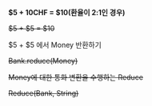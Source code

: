 **$5 + 10CHF = $10(환율이 2:1인 경우)**

~~$5 + $5 = $10~~

$5 + $5 에서 Money 반환하기

~~Bank.reduce(Money)~~

~~Money에 대한 통화 변환을 수행하는 Reduce~~

~~Reduce(Bank, String)~~
